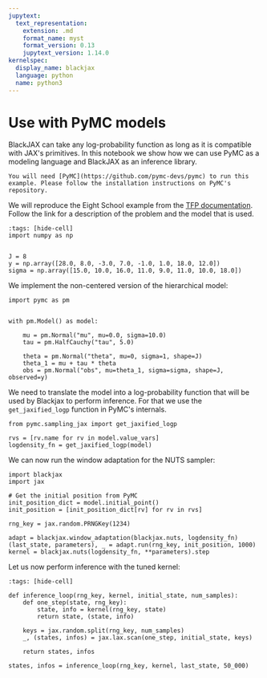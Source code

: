 ```yaml
---
jupytext:
  text_representation:
    extension: .md
    format_name: myst
    format_version: 0.13
    jupytext_version: 1.14.0
kernelspec:
  display_name: blackjax
  language: python
  name: python3
---
```


# Use with PyMC models

BlackJAX can take any log-probability function as long as it is compatible with JAX's primitives. In this notebook we show how we can use PyMC as a modeling language and BlackJAX as an inference library.

``` {admonition} Before you start
You will need [PyMC](https://github.com/pymc-devs/pymc) to run this example. Please follow the installation instructions on PyMC's repository.
```

We will reproduce the Eight School example from the [ TFP documentation](https://www.tensorflow.org/probability/examples/Eight_Schools). Follow the link for a description of the problem and the model that is used.

```{code-cell} python
:tags: [hide-cell]
import numpy as np


J = 8
y = np.array([28.0, 8.0, -3.0, 7.0, -1.0, 1.0, 18.0, 12.0])
sigma = np.array([15.0, 10.0, 16.0, 11.0, 9.0, 11.0, 10.0, 18.0])
```

We implement the non-centered version of the hierarchical model:

```{code-cell} python
import pymc as pm


with pm.Model() as model:

    mu = pm.Normal("mu", mu=0.0, sigma=10.0)
    tau = pm.HalfCauchy("tau", 5.0)

    theta = pm.Normal("theta", mu=0, sigma=1, shape=J)
    theta_1 = mu + tau * theta
    obs = pm.Normal("obs", mu=theta_1, sigma=sigma, shape=J, observed=y)
```


We need to translate the model into a log-probability function that will be used by Blackjax to perform inference. For that we use the `get_jaxified_logp` function in PyMC's internals.

```{code-cell} python
from pymc.sampling_jax import get_jaxified_logp

rvs = [rv.name for rv in model.value_vars]
logdensity_fn = get_jaxified_logp(model)
```

We can now run the window adaptation for the NUTS sampler:

```{code-cell} python
import blackjax
import jax

# Get the initial position from PyMC
init_position_dict = model.initial_point()
init_position = [init_position_dict[rv] for rv in rvs]

rng_key = jax.random.PRNGKey(1234)

adapt = blackjax.window_adaptation(blackjax.nuts, logdensity_fn)
(last_state, parameters), _ = adapt.run(rng_key, init_position, 1000)
kernel = blackjax.nuts(logdensity_fn, **parameters).step
```

Let us now perform inference with the tuned kernel:

```{code-cell} python
:tags: [hide-cell]

def inference_loop(rng_key, kernel, initial_state, num_samples):
    def one_step(state, rng_key):
        state, info = kernel(rng_key, state)
        return state, (state, info)

    keys = jax.random.split(rng_key, num_samples)
    _, (states, infos) = jax.lax.scan(one_step, initial_state, keys)

    return states, infos
```

```{code-cell} python
states, infos = inference_loop(rng_key, kernel, last_state, 50_000)
```
